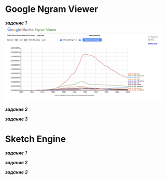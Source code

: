 # Google Ngram Viewer
**_задание 1_**
![](https://github.com/snovivi/hw6/blob/master/Снимок%20экрана%202018-03-27%20в%2020.40.03.png)

**_задание 2_**

**_задание 3_**

# Sketch Engine
**_задание 1_**

**_задание 2_**

**_задание 3_**

